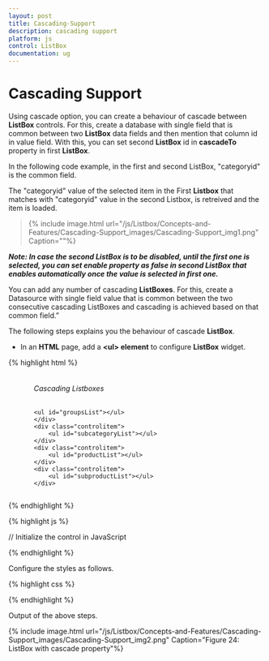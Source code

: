 ```yaml
---
layout: post
title: Cascading-Support
description: cascading support 
platform: js
control: ListBox
documentation: ug
---
```


# Cascading Support 

Using cascade option, you can create a behaviour of cascade between **ListBox** controls. For this, create a database with single field that is common between two **ListBox** data fields and then mention that column id in value field. With this, you can set second **ListBox** id in **cascadeTo** property in first **ListBox**. 

In the following code example, in the first and second ListBox, "categoryid" is the common field. 

The "categoryid" value of the selected item in the First **Listbox** that matches with "categoryid" value in the second Listbox, is retreived and the item is loaded.


> {% include image.html url="/js/Listbox/Concepts-and-Features/Cascading-Support_images/Cascading-Support_img1.png" Caption=""%}

_**Note: In case the second ListBox is to be disabled, until the first one is selected, you can set enable property as false in second ListBox that enables automatically once the value is selected in first one.**_ 

You can add any number of cascading **ListBoxes**. For this, create a Datasource with single field value that is common between the two consecutive cascading ListBoxes and cascading is achieved based on that common field.”  

The following steps explains you the behaviour of cascade **ListBox**. 

* In an **HTML** page, add a **&lt;ul&gt; element** to configure **ListBox** widget.

{% highlight html %}


<div id="control">
    
<div class="controlitem">
    <h6>Cascading Listboxes</h6>

    <ul id="groupsList"></ul>
    </div>
    <div class="controlitem">
        <ul id="subcategoryList"></ul>
    </div>
    <div class="controlitem">
        <ul id="productList"></ul>
    </div>
    <div class="controlitem">
        <ul id="subproductList"></ul>
    </div>
</div>

{% endhighlight %}

{% highlight js %}

  
// Initialize the control in JavaScript

  <script type="text/javascript">
    var target;
    $(function () {
        // declaration
        var groups = [
        { categoryid: 'a', text: "Clothing" },
        { categoryid: 'b', text: "Furniture" }]

        //first level child
        var category = [{ subcategoryid: 11, categoryid: 'a', text: "Men" },
        { subcategoryid: 12, categoryid: 'a', text: "Women" },
        { subcategoryid: 13, categoryid: 'b', text: "Home furniture" },
        { subcategoryid: 14, categoryid: 'b', text: "Bedding" },
        ]
        //second level child

        var subcategory = [{ productid: 101, subcategoryid: 11, text: "men shirts" },
        { productid: 102, subcategoryid: 11, text: "men pants" },
        { productid: 103, subcategoryid: 12, text: "Women shirts" },
        { productid: 104, subcategoryid: 12, text: "Women pants" },
        { productid: 105, subcategoryid: 13, text: "sofa" },
        { productid: 106, subcategoryid: 13, text: "chairs" },
        { productid: 107, subcategoryid: 14, text: "bedsheets" },
        { productid: 108, subcategoryid: 14, text: "pillows" },
        ]

        //third level child
        var subproduct = [{ productid: 101, text: "red men shirts" },
        { productid: 101, text: "blue men shirts" },
        { productid: 102, text: "red men pants" },
        { productid: 102, text: "blue men pants" },
        { productid: 103, text: "blueWomen shirts" },
        { productid: 103, text: "red Women shirts" },
        { productid: 104, text: "red women pants" },
        { productid: 104, text: "blue women pants" },
        { productid: 105, text: "red sofa" },
        { productid: 105, text: "blue sofa" },
        { productid: 106, text: "red chairs" },
        { productid: 106, text: "blue chairs" },
        { productid: 107, text: "red bedsheets" },
        { productid: 107, text: "blue bedsheets" },
        { productid: 108, text: "red pillows" },
        { productid: 108, text: "blue pillows" }
        ]
        $('#groupsList').ejListBox({
            dataSource: groups,
            fields: { value: "categoryid" },
            cascadeTo: 'subcategoryList'
        });
        $('#subcategoryList').ejListBox({
            dataSource: category,
            fields: { value: "subcategoryid" },
            enabled: false,
            cascadeTo: 'productList'
        });

        $('#productList').ejListBox({
            dataSource: subcategory,
            fields: { value: "productid" },
            enabled: false,
            cascadeTo: 'subproductList'
        });
        $('#subproductList').ejListBox({
            dataSource: subproduct,
            enabled: false,
        });
    });
</script>

{% endhighlight %}

Configure the styles as follows.



{% highlight css %}

<style>
    .controlitem {
        margin-left: 50px;
        display: inline-block;
    }
</style>


{% endhighlight %}



Output of the above steps.



{% include image.html url="/js/Listbox/Concepts-and-Features/Cascading-Support_images/Cascading-Support_img2.png" Caption="Figure 24: ListBox with cascade property"%}

